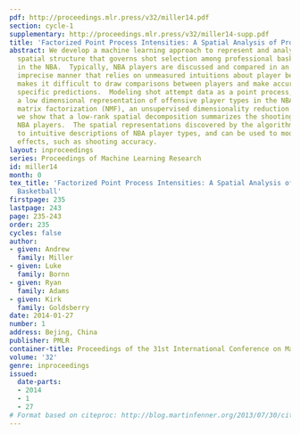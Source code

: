 ```yaml
---
pdf: http://proceedings.mlr.press/v32/miller14.pdf
section: cycle-1
supplementary: http://proceedings.mlr.press/v32/miller14-supp.pdf
title: 'Factorized Point Process Intensities: A Spatial Analysis of Professional Basketball'
abstract: We develop a machine learning approach to represent and analyze the underlying
  spatial structure that governs shot selection among professional basketball players
  in the NBA.  Typically, NBA players are discussed and compared in an heuristic,
  imprecise manner that relies on unmeasured intuitions about player behavior.  This
  makes it difficult to draw comparisons between players and make accurate player
  specific predictions.  Modeling shot attempt data as a point process, we create
  a low dimensional representation of offensive player types in the NBA.  Using non-negative
  matrix factorization (NMF), an unsupervised dimensionality reduction technique,
  we show that a low-rank spatial decomposition summarizes the shooting habits of
  NBA players.  The spatial representations discovered by the algorithm correspond
  to intuitive descriptions of NBA player types, and can be used to model other spatial
  effects, such as shooting accuracy.
layout: inproceedings
series: Proceedings of Machine Learning Research
id: miller14
month: 0
tex_title: 'Factorized Point Process Intensities: A Spatial Analysis of Professional
  Basketball'
firstpage: 235
lastpage: 243
page: 235-243
order: 235
cycles: false
author:
- given: Andrew
  family: Miller
- given: Luke
  family: Bornn
- given: Ryan
  family: Adams
- given: Kirk
  family: Goldsberry
date: 2014-01-27
number: 1
address: Bejing, China
publisher: PMLR
container-title: Proceedings of the 31st International Conference on Machine Learning
volume: '32'
genre: inproceedings
issued:
  date-parts:
  - 2014
  - 1
  - 27
# Format based on citeproc: http://blog.martinfenner.org/2013/07/30/citeproc-yaml-for-bibliographies/
---
```

